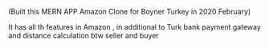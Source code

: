 (Built this MERN APP Amazon Clone for Boyner Turkey in 2020 February)

It has all th features in Amazon , in additional to Turk bank payment gateway and distance calculation btw seller and buyer
